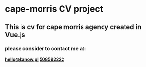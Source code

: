 # cape-morris CV project

## This is cv for cape morris agency created in Vue.js


### please consider to contact me at:

**[hello@kanow.pl](mailto:hello@kanow.pl)**
**[508592222](tel:508592222)**
